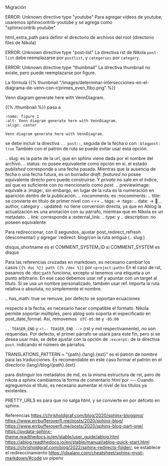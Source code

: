 
Migración

ERROR: Unknown directive type "youtube"
Para agregar videos de youtube, usaremos sphinxcontrib-youtube y se agrega como  "sphinxcontrib.youtube"

html_extra_path para definir el directorio de archivos del root (directorio files de Nikola)

ERROR: Unknown directive type "post-list"
La directiva rst de Nikola `post-list` debe reemplazarse por `postlist`, y `categories` por `category`.

ERROR: Unknown directive type "thumbnail"
La directiva thumbnail no existe, pero puede reemplazarse por figure.

La fórmula {{% thumbnail "/images/determinar-intersecciones-en-el-diagrama-de-venn-con-r/primes_even_fibo.png" %}}<p>Venn diagram generate here with VennDiagram.</p>{{% /thumbnail %}}
pasa a 
```{figure} /images/determinar-intersecciones-en-el-diagrama-de-venn-con-r/primes_even_fibo.png
:name: figure_1
:alt: Venn diagram generate here with VennDiagram.
:align: center

Venn diagram generate here with VennDiagram.
```

se debe incluir la directiva `.. post::`, seguida de la fecha o con `:blogpost: true`
También con el patrón de ruta se puede evitar usar esta opción.

.. slug: es la parte de la url, que en sphinx viene dada por el nombre del archivo.
.. status: no posee equivalente como opción en si. el estado _published_ corresponde a una fecha
pasada. Mientras que la ausencia de fecha o una fecha futura, es un borrador _draft_. _featured_
no posee equivalente directo pero puede construirse. Y _private_ no sale en el índice, así que es
suficiente con no mencionarlo como _post_.
.. previewimage: equivale a :image:, sin embargo, en lugar de la ruta es la numeración en aparición dentro
de la publicación.
.. nocomments: es :nocomments:
.. title: se convierte en título de primer nivel con ===
.. tags: -> :tags:
.. date: -> :date:
.. author, category
.. updated: no tiene conversión directa, ya que en Ablog la actualización es una anotación con su párrafo,
mientras que en Nikola es un metadato.
.. link: corresponde a :external_link:
.. type: y .. description: no poseen equivalente

Para redireccionar, con 0 segundos, ajustar post_redirect_refresh (descomentar)
y agregar :redirect: blog/con la ruta antigua (.. slug:)


disqus_shortname es el COMMENT_SYSTEM_ID si COMMENT_SYSTEM es disqus

Para las referencias cruzadas en markdown, es necesario cambiar los casos `{{% doc %}} path {{% /doc %}}` por
`<project:path>`
En el caso de rst, pasamos de :doc:`path` funciona, excepto si tenemos una etiqueta a un punto arbitrario. En ese caso
debemos usar ref y apuntar con un target al título. Si se usa un nombre personalizado, también usar ref.
Importa la ruta relativa o absoluta, no simplemente el nombre.

.. has_math: true se remuve, por defecto se soportan ecuaciones

respecto a la fecha, es necesario hacer compatible el formato. Nikola permite soportar múltiples,
pero ablog solo soporta el especificado en post_date_format. Así, removemos ` UTC-05:00` y `-05:00`

`.. TEASER_END` y `<!-- TEASER_END -->` (rst y md respectivamente), no son requeridas.
Por defecto, el primer párrafo se usará para este fin, pero si se desea usar más, se debe
ajustar con la opción de `:excerpt:` de la directiva `post`. indicando el número de párrafos.

TRANSLATIONS_PATTERN = "{path}.{lang}.{ext}" es el patrón de nombre para las traducciones. Es recomendable
en este caso formar el patrón en el directorio
{lang}/blog/{path}.{ext}

para distinguir los metadatos de md, es la misma estructura de rst, pero de nikola a sphinx cambiamos la forma
de comentario html <!-- --> por ---
Cuando agreguemos el título, es necesario aumentar el nivel de los títulos ya existentes.

PRETTY_URLS es para que no salga html, y se convierte en por defceto en sphinx.



Referencias
https://chrisholdgraf.com/blog/2020/sphinx-blogging/
https://www.errbufferoverfl.me/posts/2020/sphinx-blog/
https://www.errbufferoverfl.me/posts/2020/sphinx-blog-part-one/
https://pydata-sphinx-theme.readthedocs.io/en/stable/user_guide/ablog.html
https://ablog.readthedocs.io/en/stable/manual/ablog-quick-start.html
https://chrisholdgraf.com/blog/2022/sphinx-redirects-folder/, se establece el redireccinamiento
https://jdsalaro.com/cheatsheet/sphinx-myst-markdown/#code
uv
pipenv